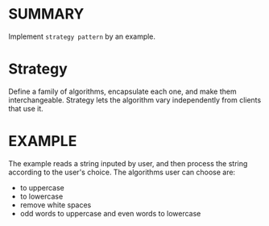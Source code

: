 SUMMARY
=======
Implement `strategy pattern` by an example.

Strategy
========
Define a family of algorithms, encapsulate each one, and make them interchangeable.
Strategy lets the algorithm vary independently from clients that use it.

EXAMPLE
=======
The example reads a string inputed by user, and then process the string according to the user's choice.
The algorithms user can choose are:
* to uppercase
* to lowercase
* remove white spaces
* odd words to uppercase and even words to lowercase
